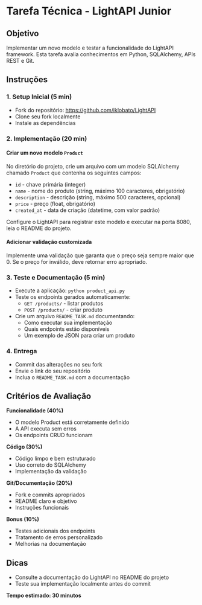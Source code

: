 # Tarefa Técnica - LightAPI Junior

## Objetivo
Implementar um novo modelo e testar a funcionalidade do LightAPI framework. Esta tarefa avalia conhecimentos em Python, SQLAlchemy, APIs REST e Git.

## Instruções

### 1. Setup Inicial (5 min)
- Fork do repositório: https://github.com/iklobato/LightAPI
- Clone seu fork localmente
- Instale as dependências

### 2. Implementação (20 min)

#### Criar um novo modelo `Product`
No diretório do projeto, crie um arquivo com um modelo SQLAlchemy chamado `Product` que contenha os seguintes campos:

- `id` - chave primária (integer)
- `name` - nome do produto (string, máximo 100 caracteres, obrigatório)
- `description` - descrição (string, máximo 500 caracteres, opcional)
- `price` - preço (float, obrigatório)
- `created_at` - data de criação (datetime, com valor padrão)

Configure o LightAPI para registrar este modelo e executar na porta 8080, leia o README do projeto.

#### Adicionar validação customizada
Implemente uma validação que garanta que o preço seja sempre maior que 0. Se o preço for inválido, deve retornar erro apropriado.

### 3. Teste e Documentação (5 min)
- Execute a aplicação: `python product_api.py`
- Teste os endpoints gerados automaticamente:
  - `GET /products/` - listar produtos
  - `POST /products/` - criar produto
- Crie um arquivo `README_TASK.md` documentando:
  - Como executar sua implementação
  - Quais endpoints estão disponíveis
  - Um exemplo de JSON para criar um produto

### 4. Entrega
- Commit das alterações no seu fork
- Envie o link do seu repositório
- Inclua o `README_TASK.md` com a documentação

## Critérios de Avaliação

**Funcionalidade (40%)**
- O modelo Product está corretamente definido
- A API executa sem erros
- Os endpoints CRUD funcionam

**Código (30%)**
- Código limpo e bem estruturado
- Uso correto do SQLAlchemy
- Implementação da validação

**Git/Documentação (20%)**
- Fork e commits apropriados
- README claro e objetivo
- Instruções funcionais

**Bonus (10%)**
- Testes adicionais dos endpoints
- Tratamento de erros personalizado
- Melhorias na documentação

## Dicas
- Consulte a documentação do LightAPI no README do projeto
- Teste sua implementação localmente antes do commit

**Tempo estimado: 30 minutos**
